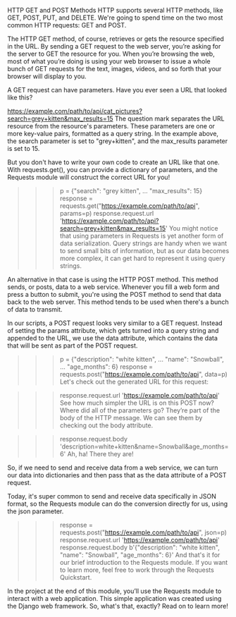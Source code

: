 HTTP GET and POST Methods
HTTP supports several HTTP methods, like GET, POST, PUT, and DELETE. We're going to spend time on the two most common HTTP requests: GET and POST.

The HTTP GET method, of course, retrieves or gets the resource specified in the URL. By sending a GET request to the web server, you’re asking for the server to GET the resource for you. When you’re browsing the web, most of what you’re doing is using your web browser to issue a whole bunch of GET requests for the text, images, videos, and so forth that your browser will display to you.

A GET request can have parameters. Have you ever seen a URL that looked like this?

https://example.com/path/to/api/cat_pictures?search=grey+kitten&max_results=15
The question mark separates the URL resource from the resource's parameters. These parameters are one or more key-value pairs, formatted as a query string. In the example above, the search parameter is set to "grey+kitten", and the max_results parameter is set to 15.

But you don't have to write your own code to create an URL like that one. With requests.get(), you can provide a dictionary of parameters, and the Requests module will construct the correct URL for you!

>>> p = {"search": "grey kitten",
...      "max_results": 15}
>>> response = requests.get("https://example.com/path/to/api", params=p)
>>> response.request.url
'https://example.com/path/to/api?search=grey+kitten&max_results=15'
You might notice that using parameters in Requests is yet another form of data serialization. Query strings are handy when we want to send small bits of information, but as our data becomes more complex, it can get hard to represent it using query strings.

An alternative in that case is using the HTTP POST method. This method sends, or posts, data to a web service. Whenever you fill a web form and press a button to submit, you're using the POST method to send that data back to the web server. This method tends to be used when there's a bunch of data to transmit.

In our scripts, a POST request looks very similar to a GET request. Instead of setting the params attribute, which gets turned into a query string and appended to the URL, we use the data attribute, which contains the data that will be sent as part of the POST request.

>>> p = {"description": "white kitten",
...      "name": "Snowball",
...      "age_months": 6}
>>> response = requests.post("https://example.com/path/to/api", data=p)
Let's check out the generated URL for this request:

>>> response.request.url
'https://example.com/path/to/api'
See how much simpler the URL is on this POST now? Where did all of the parameters go? They’re part of the body of the HTTP message. We can see them by checking out the body attribute.

>>> response.request.body
'description=white+kitten&name=Snowball&age_months=6'
Ah, ha! There they are!

So, if we need to send and receive data from a web service, we can turn our data into dictionaries and then pass that as the data attribute of a POST request.

Today, it's super common to send and receive data specifically in JSON format, so the Requests module can do the conversion directly for us, using the json parameter.

>>> response = requests.post("https://example.com/path/to/api", json=p)
>>> response.request.url
'https://example.com/path/to/api'
>>> response.request.body
b'{"description": "white kitten", "name": "Snowball", "age_months": 6}' 
And that's it for our brief introduction to the Requests module. If you want to learn more, feel free to work through the Requests Quickstart.

In the project at the end of this module, you’ll use the Requests module to interact with a web application. This simple application was created using the Django web framework. So, what's that, exactly? Read on to learn more!